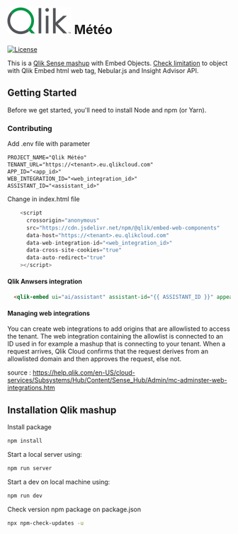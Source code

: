 # ![Qlik logo](./src/img/Qlik_Logo.svg) Météo

[![License](https://img.shields.io/badge/license-ISC-blue.svg)](https://opensource.org/licenses/ISC)

This is a [Qlik Sense mashup](https://qlik.dev/embed/foundational-knowledge/web-app-mashup-intro/) with Embed Objects. [Check limitation](https://qlik.dev/extend/extend-qlik-visualizations/supported-charts/) to object with Qlik Embed html web tag, Nebular.js and Insight Advisor API.

## Getting Started

Before we get started, you'll need to install Node and npm (or Yarn).

### Contributing

Add .env file with parameter

```.env
PROJECT_NAME="Qlik Météo"
TENANT_URL="https://<tenant>.eu.qlikcloud.com"
APP_ID="<app_id>"
WEB_INTEGRATION_ID="<web_integration_id>"
ASSISTANT_ID="<assistant_id>"
```

Change in index.html file

```js
    <script
      crossorigin="anonymous"
      src="https://cdn.jsdelivr.net/npm/@qlik/embed-web-components"
      data-host="https://<tenant>.eu.qlikcloud.com"
      data-web-integration-id="<web_integration_id>"
      data-cross-site-cookies="true"
      data-auto-redirect="true"      
    ></script>
```

#### Qlik Anwsers integration

```html
  <qlik-embed ui="ai/assistant" assistant-id="{{ ASSISTANT_ID }}" appearance="qlik-light"></qlik-embed>
```

#### Managing web integrations

You can create web integrations to add origins that are allowlisted to access the tenant. The web integration containing the allowlist is connected to an ID used in for example a mashup that is connecting to your tenant. When a request arrives, Qlik Cloud confirms that the request derives from an allowlisted domain and then approves the request, else not.

source : https://help.qlik.com/en-US/cloud-services/Subsystems/Hub/Content/Sense_Hub/Admin/mc-adminster-web-integrations.htm

## Installation Qlik mashup

Install package

```bash
npm install
```

Start a local server using:

```bash
npm run server
```

Start a dev on local machine using:

```bash
npm run dev
```

Check version npm package on package.json

```bash
npx npm-check-updates -u
```
